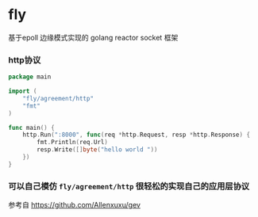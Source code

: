 # fly
基于epoll 边缘模式实现的 golang reactor socket 框架

### http协议 
```go
package main

import (
	"fly/agreement/http"
	"fmt"
)

func main() {
	http.Run(":8000", func(req *http.Request, resp *http.Response) {
		fmt.Println(req.Url)
		resp.Write([]byte("hello world "))
	})
}

``` 

### 可以自己模仿 ``fly/agreement/http`` 很轻松的实现自己的应用层协议


参考自
https://github.com/Allenxuxu/gev
